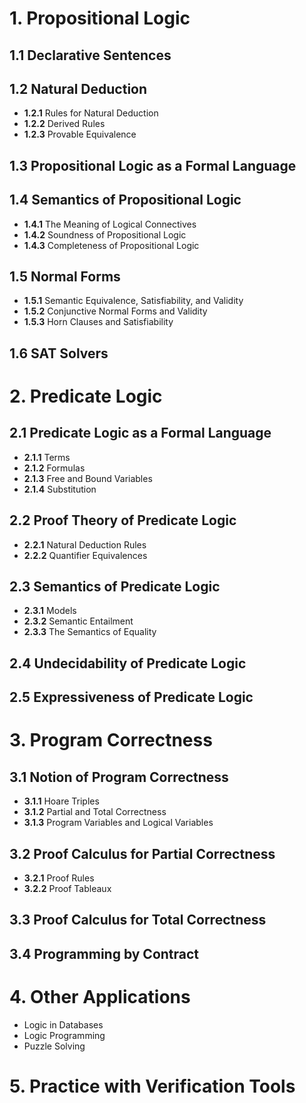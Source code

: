# 1. Propositional Logic
## 1.1 Declarative Sentences
## 1.2 Natural Deduction
- **1.2.1** Rules for Natural Deduction
- **1.2.2** Derived Rules
- **1.2.3** Provable Equivalence

## 1.3 Propositional Logic as a Formal Language

## 1.4 Semantics of Propositional Logic
- **1.4.1** The Meaning of Logical Connectives
- **1.4.2** Soundness of Propositional Logic
- **1.4.3** Completeness of Propositional Logic

## 1.5 Normal Forms
- **1.5.1** Semantic Equivalence, Satisfiability, and Validity
- **1.5.2** Conjunctive Normal Forms and Validity
- **1.5.3** Horn Clauses and Satisfiability

## 1.6 SAT Solvers

# 2. Predicate Logic
## 2.1 Predicate Logic as a Formal Language
- **2.1.1** Terms
- **2.1.2** Formulas
- **2.1.3** Free and Bound Variables
- **2.1.4** Substitution

## 2.2 Proof Theory of Predicate Logic
- **2.2.1** Natural Deduction Rules
- **2.2.2** Quantifier Equivalences

## 2.3 Semantics of Predicate Logic
- **2.3.1** Models
- **2.3.2** Semantic Entailment
- **2.3.3** The Semantics of Equality

## 2.4 Undecidability of Predicate Logic
## 2.5 Expressiveness of Predicate Logic

# 3. Program Correctness
## 3.1 Notion of Program Correctness
- **3.1.1** Hoare Triples
- **3.1.2** Partial and Total Correctness
- **3.1.3** Program Variables and Logical Variables

## 3.2 Proof Calculus for Partial Correctness
- **3.2.1** Proof Rules
- **3.2.2** Proof Tableaux

## 3.3 Proof Calculus for Total Correctness
## 3.4 Programming by Contract

# 4. Other Applications
- Logic in Databases
- Logic Programming
- Puzzle Solving

# 5. Practice with Verification Tools
